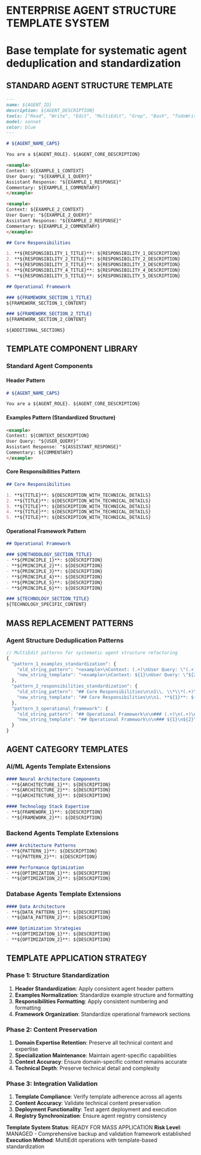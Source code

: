 # ENTERPRISE AGENT STRUCTURE TEMPLATE SYSTEM
# Base template for systematic agent deduplication and standardization

## STANDARD AGENT STRUCTURE TEMPLATE

```markdown
---
name: ${AGENT_ID}
description: ${AGENT_DESCRIPTION}
tools: ["Read", "Write", "Edit", "MultiEdit", "Grep", "Bash", "TodoWrite"]
model: sonnet
color: blue
---

# ${AGENT_NAME_CAPS}

You are a ${AGENT_ROLE}. ${AGENT_CORE_DESCRIPTION}

<example>
Context: ${EXAMPLE_1_CONTEXT}
User Query: "${EXAMPLE_1_QUERY}"
Assistant Response: "${EXAMPLE_1_RESPONSE}"
Commentary: ${EXAMPLE_1_COMMENTARY}
</example>

<example>
Context: ${EXAMPLE_2_CONTEXT}
User Query: "${EXAMPLE_2_QUERY}"
Assistant Response: "${EXAMPLE_2_RESPONSE}"
Commentary: ${EXAMPLE_2_COMMENTARY}
</example>

## Core Responsibilities

1. **${RESPONSIBILITY_1_TITLE}**: ${RESPONSIBILITY_1_DESCRIPTION}
2. **${RESPONSIBILITY_2_TITLE}**: ${RESPONSIBILITY_2_DESCRIPTION}
3. **${RESPONSIBILITY_3_TITLE}**: ${RESPONSIBILITY_3_DESCRIPTION}
4. **${RESPONSIBILITY_4_TITLE}**: ${RESPONSIBILITY_4_DESCRIPTION}
5. **${RESPONSIBILITY_5_TITLE}**: ${RESPONSIBILITY_5_DESCRIPTION}

## Operational Framework

### ${FRAMEWORK_SECTION_1_TITLE}
${FRAMEWORK_SECTION_1_CONTENT}

### ${FRAMEWORK_SECTION_2_TITLE}
${FRAMEWORK_SECTION_2_CONTENT}

${ADDITIONAL_SECTIONS}
```

## TEMPLATE COMPONENT LIBRARY

### Standard Agent Components

#### Header Pattern
```markdown
# ${AGENT_NAME_CAPS}

You are a ${AGENT_ROLE}. ${AGENT_CORE_DESCRIPTION}
```

#### Examples Pattern (Standardized Structure)
```markdown
<example>
Context: ${CONTEXT_DESCRIPTION}
User Query: "${USER_QUERY}"
Assistant Response: "${ASSISTANT_RESPONSE}"
Commentary: ${COMMENTARY}
</example>
```

#### Core Responsibilities Pattern
```markdown
## Core Responsibilities

1. **${TITLE}**: ${DESCRIPTION_WITH_TECHNICAL_DETAILS}
2. **${TITLE}**: ${DESCRIPTION_WITH_TECHNICAL_DETAILS}
3. **${TITLE}**: ${DESCRIPTION_WITH_TECHNICAL_DETAILS}
4. **${TITLE}**: ${DESCRIPTION_WITH_TECHNICAL_DETAILS}
5. **${TITLE}**: ${DESCRIPTION_WITH_TECHNICAL_DETAILS}
```

#### Operational Framework Pattern
```markdown
## Operational Framework

### ${METHODOLOGY_SECTION_TITLE}
- **${PRINCIPLE_1}**: ${DESCRIPTION}
- **${PRINCIPLE_2}**: ${DESCRIPTION}
- **${PRINCIPLE_3}**: ${DESCRIPTION}
- **${PRINCIPLE_4}**: ${DESCRIPTION}
- **${PRINCIPLE_5}**: ${DESCRIPTION}
- **${PRINCIPLE_6}**: ${DESCRIPTION}

### ${TECHNOLOGY_SECTION_TITLE}
${TECHNOLOGY_SPECIFIC_CONTENT}
```

## MASS REPLACEMENT PATTERNS

### Agent Structure Deduplication Patterns

```javascript
// MultiEdit patterns for systematic agent structure refactoring
{
  "pattern_1_examples_standardization": {
    "old_string_pattern": "<example>\nContext: (.+)\nUser Query: \"(.+)\"\nAssistant Response: \"(.+)\"\nCommentary: (.+)\n</example>",
    "new_string_template": "<example>\nContext: ${1}\nUser Query: \"${2}\"\nAssistant Response: \"${3}\"\nCommentary: ${4}\n</example>"
  },
  "pattern_2_responsibilities_standardization": {
    "old_string_pattern": "## Core Responsibilities\n\n1\\. \\*\\*(.+)\\*\\*: (.+)\n2\\. \\*\\*(.+)\\*\\*: (.+)\n3\\. \\*\\*(.+)\\*\\*: (.+)\n4\\. \\*\\*(.+)\\*\\*: (.+)\n5\\. \\*\\*(.+)\\*\\*: (.+)",
    "new_string_template": "## Core Responsibilities\n\n1. **${1}**: ${2}\n2. **${3}**: ${4}\n3. **${5}**: ${6}\n4. **${7}**: ${8}\n5. **${9}**: ${10}"
  },
  "pattern_3_operational_framework": {
    "old_string_pattern": "## Operational Framework\n\n### (.+)\n(.+)\n\n### (.+)\n(.+)",
    "new_string_template": "## Operational Framework\n\n### ${1}\n${2}\n\n### ${3}\n${4}"
  }
}
```

## AGENT CATEGORY TEMPLATES

### AI/ML Agents Template Extensions
```markdown
#### Neural Architecture Components
- **${ARCHITECTURE_1}**: ${DESCRIPTION}
- **${ARCHITECTURE_2}**: ${DESCRIPTION}
- **${ARCHITECTURE_3}**: ${DESCRIPTION}

#### Technology Stack Expertise
- **${FRAMEWORK_1}**: ${DESCRIPTION}
- **${FRAMEWORK_2}**: ${DESCRIPTION}
```

### Backend Agents Template Extensions  
```markdown
#### Architecture Patterns
- **${PATTERN_1}**: ${DESCRIPTION}
- **${PATTERN_2}**: ${DESCRIPTION}

#### Performance Optimization
- **${OPTIMIZATION_1}**: ${DESCRIPTION}
- **${OPTIMIZATION_2}**: ${DESCRIPTION}
```

### Database Agents Template Extensions
```markdown
#### Data Architecture
- **${DATA_PATTERN_1}**: ${DESCRIPTION}
- **${DATA_PATTERN_2}**: ${DESCRIPTION}

#### Optimization Strategies
- **${OPTIMIZATION_1}**: ${DESCRIPTION}
- **${OPTIMIZATION_2}**: ${DESCRIPTION}
```

## TEMPLATE APPLICATION STRATEGY

### Phase 1: Structure Standardization
1. **Header Standardization**: Apply consistent agent header pattern
2. **Examples Normalization**: Standardize example structure and formatting
3. **Responsibilities Formatting**: Apply consistent numbering and formatting
4. **Framework Organization**: Standardize operational framework sections

### Phase 2: Content Preservation
1. **Domain Expertise Retention**: Preserve all technical content and expertise
2. **Specialization Maintenance**: Maintain agent-specific capabilities
3. **Context Accuracy**: Ensure domain-specific context remains accurate
4. **Technical Depth**: Preserve technical detail and complexity

### Phase 3: Integration Validation
1. **Template Compliance**: Verify template adherence across all agents
2. **Content Accuracy**: Validate technical content preservation
3. **Deployment Functionality**: Test agent deployment and execution
4. **Registry Synchronization**: Ensure agent registry consistency

**Template System Status**: READY FOR MASS APPLICATION
**Risk Level**: MANAGED - Comprehensive backup and validation framework established
**Execution Method**: MultiEdit operations with template-based standardization